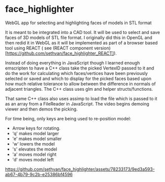 # face_highlighter

WebGL app for selecting and highlighting faces of models in STL format

It is meant to be integrated into a CAD tool. It will be used to select and save faces of 3D models of STL file format. I originally did this in OpenGL and then redid it in WebGL as it will be implemented as part of a browser based tool using REACT ( see (REACT component version)[https://github.com/sethvan/face_highlighter_REACT]).  

Instead of doing everything in JavaScript though I learned enough emscripten to have a C++ class take the picked VertexID passed to it and do the work for calculating which faces/vertices have been previously selected or saved and which to display for the picked faces based upon how much relative tolerance to allow between the difference in normals of adjacent triangles. The C++ class uses glm and helper structs/functions.  

That same C++ class also uses assimp to load the file which is passed to it as an array from a FileReader in JavaScript.
The video begins demoing viewer and then demos the picking.

For time being, only keys are being used to re-position model:  

* Arrow keys for rotating.  
* 'q' makes model larger  
* 'e' makes model smaller  
* 'w' lowers the model  
* 's' elevates the model  
* 'a' moves model right  
* 'd' moves model left

https://github.com/sethvan/face_highlighter/assets/78233173/9ed3a593-ab67-4b79-9c2b-e25386bf4596
